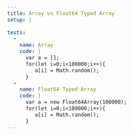 ```yaml
---
title: Array vs Float64 Typed Array
setup: |
  
tests:
  -
    name: Array
    code: |
      var a = [];
      for(let i=0;i<100000;i++){
         a[i] = Math.random();
      }
  -
    name: Float64 Typed Array
    code: |
      var a = new Float64Array(100000);
      for(let i=0;i<100000;i++){
         a[i] = Math.random();
      }
---
```


